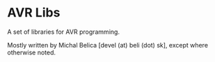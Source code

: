 AVR Libs
========

A set of libraries for AVR programming.

Mostly written by Michal Belica [devel (at) beli (dot) sk], except where otherwise noted.
